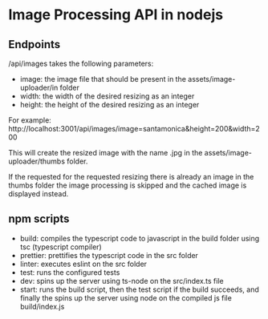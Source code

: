 # Image Processing API in nodejs

## Endpoints
/api/images takes the following parameters:

- image: the image file that should be present in the assets/image-uploader/in folder
- width: the width of the desired resizing as an integer
- height: the height of the desired resizing as an integer

For example: http://localhost:3001/api/images/image=santamonica&height=200&width=200

This will create the resized image with the name <image>_<width>_<height>.jpg in the assets/image-uploader/thumbs folder.

If the requested for the requested resizing there is already an image in the thumbs folder the image processing is skipped and the cached image is displayed instead.

## npm scripts

- build: compiles the typescript code to javascript in the build folder using tsc (typescript compiler)
- prettier: prettifies the typescript code in the src folder
- linter: executes eslint on the src folder
- test: runs the configured tests
- dev: spins up the server using ts-node on the src/index.ts file
- start: runs the build script, then the test script if the build succeeds, and finally the spins up the server using node on the compiled js file build/index.js